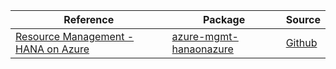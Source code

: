 | Reference | Package | Source |
|---|---|---|
|[Resource Management - HANA on Azure](mgmt-hanaonazure-readme.md)|[azure-mgmt-hanaonazure](https://pypi.org/project/azure-mgmt-hanaonazure)|[Github](https://github.com/Azure/azure-sdk-for-python/blob/main/sdk/hanaonazure/azure-mgmt-hanaonazure)|
